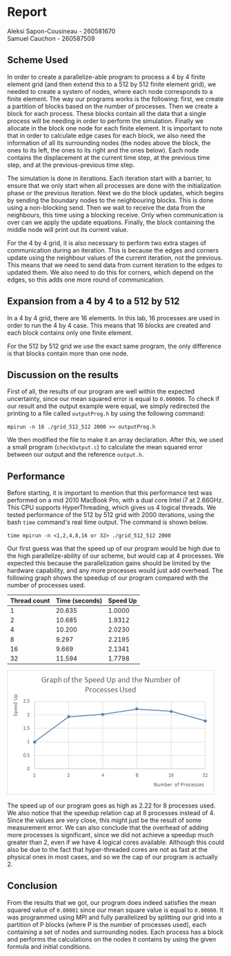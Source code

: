 # Report
Aleksi Sapon-Cousineau - 260581670  
Samuel Cauchon - 260587509

## Scheme Used
In order to create a parallelize-able program to process a 4 by 4 finite element grid (and then extend this to a 512 by 512 finite element grid), we needed to create a system of nodes, where each node corresponds to a finite element.
The way our programs works is the following: first, we create a partition of blocks based on the number of processes. Then we create a block for each process. These blocks contain all the data that a single process will be needing in order to perform the simulation. Finally we allocate in the block one node for each finite element. It is important to note that in order to calculate edge cases for each block, we also need the information of all its surrounding nodes (the nodes above the block, the ones to its left, the ones to its right and the ones below). Each node contains the displacement at the current time step, at the previous time step, and at the previous-previous time step.

The simulation is done in iterations. Each iteration start with a barrier, to ensure that we only start when all processes are done with the initialization phase or the previous iteration. Next we do the block updates, which begins by sending the boundary nodes to the neighbouring blocks. This is done using a non-blocking send. Then we wait to receive the data from the neighbours, this time using a blocking receive. Only when communication is over can we apply the update equations. Finally, the block containing the middle node will print out its current value.

For the 4 by 4 grid, it is also necessary to perform two extra stages of communication during an iteration. This is because the edges and corners update using the neighbour values of the current iteration, not the previous. This means that we need to send data from current iteration to the edges to updated them. We also need to do this for corners, which depend on the edges, so this adds one more round of communication.

## Expansion from a 4 by 4 to a 512 by 512
In a 4 by 4 grid, there are 16 elements. In this lab, 16 processes are used in order to run the 4 by 4 case. This means that 16 blocks are created and each block contains only one finite element.

For the 512 by 512 grid we use the exact same program, the only difference is that blocks contain more than one node.

## Discussion on the results
First of all, the results of our program are well within the expected uncertainty, since our mean squared error is equal to `0.000000`. To check if our result and the output example were equal, we simply redirected the printing to a file called `outputProg.h` by using the following command:

    mpirun -n 16 ./grid_512_512 2000 >> outputProg.h

We then modified the file to make it an array declaration. After this, we used a small program (`checkOutput.c`) to calculate the mean squared error between our output and the reference `output.h`.

## Performance
Before starting, it is important to mention that this performance test was performed on a mid 2010 MacBook Pro, with a dual core Intel i7 at 2.66GHz. This CPU supports HyperThreading, which gives us 4 logical threads. We tested performance of the 512 by 512 grid with 2000 iterations, using the bash `time` command's real time output. The command is shown below.

    time mpirun -n <1,2,4,8,16 or 32> ./grid_512_512 2000

Our first guess was that the speed up of our program would be high due to the high parallelize-ability of our scheme, but would cap at 4 processes. We expected this because the parallelization gains should be limited by the hardware capability, and any more processes would just add overhead. The following graph shows the speedup of our program compared with the number of processes used.

|Thread count|Time (seconds)|Speed Up   |
|------------|--------------|-----------|
|1           |20.635        |1.0000     |
|2           |10.685        |1.9312     |
|4           |10.200        |2.0230     |
|8           |9.297         |2.2195     |
|16          |9.669         |2.1341     |
|32          |11.594        |1.7798     |

![SpeedupGraph](SpeedupGraph.jpg)

The speed up of our program goes as high as 2.22 for 8 processes used. We also notice that the speedup relation cap at 8 processes instead of 4. Since the values are very close, this might just be the result of some measurement error. We can also conclude that the overhead of adding more processes is significant, since we did not achieve a speedup much greater than 2, even if we have 4 logical cores available. Although this could also be due to the fact that hyper-threaded cores are not as fast at the physical ones in most cases, and so we the cap of our program is actually 2.

## Conclusion
From the results that we got, our program does indeed satisfies the mean squared value of `0.00001` since our mean square value is equal to `0.00000`. It was programmed using MPI and fully parallelized by splitting our grid into a partition of P blocks (where P is the number of processes used), each containing a set of nodes and surrounding nodes. Each process has a block and performs the calculations on the nodes it contains by using the given formula and initial conditions.
